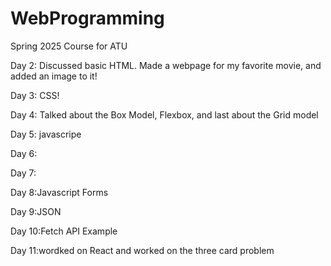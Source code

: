 # WebProgramming
Spring 2025 Course for ATU

Day 2: Discussed basic HTML. Made a webpage for my favorite movie, and added an image to it!

Day 3: CSS!

Day 4: Talked about the Box Model, Flexbox, and last about the Grid model

Day 5: javascripe

Day 6:

Day 7:

Day 8:Javascript Forms

Day 9:JSON

Day 10:Fetch API Example

Day 11:wordked on React and worked on the three card problem
